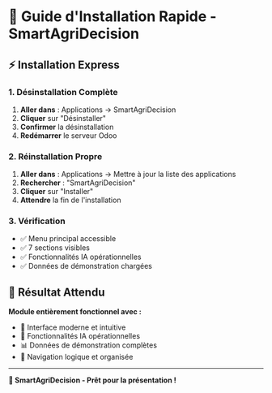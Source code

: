 # 🚀 Guide d'Installation Rapide - SmartAgriDecision

## ⚡ Installation Express

### 1. **Désinstallation Complète**
1. **Aller dans** : Applications → SmartAgriDecision
2. **Cliquer** sur "Désinstaller"
3. **Confirmer** la désinstallation
4. **Redémarrer** le serveur Odoo

### 2. **Réinstallation Propre**
1. **Aller dans** : Applications → Mettre à jour la liste des applications
2. **Rechercher** : "SmartAgriDecision"
3. **Cliquer** sur "Installer"
4. **Attendre** la fin de l'installation

### 3. **Vérification**
- ✅ Menu principal accessible
- ✅ 7 sections visibles
- ✅ Fonctionnalités IA opérationnelles
- ✅ Données de démonstration chargées

## 🎯 Résultat Attendu

**Module entièrement fonctionnel avec :**
- 🌾 Interface moderne et intuitive
- 🤖 Fonctionnalités IA opérationnelles
- 📊 Données de démonstration complètes
- 🎯 Navigation logique et organisée

---

**🌾 SmartAgriDecision - Prêt pour la présentation !**
